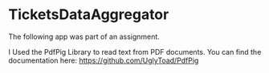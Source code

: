 # TicketsDataAggregator
The following app was part of an assignment.

I Used the PdfPig Library to read text from PDF documents. You can find the documentation
here: https://github.com/UglyToad/PdfPig
